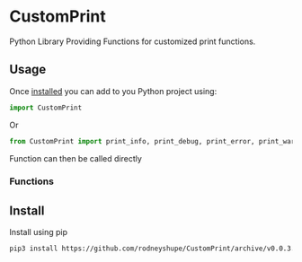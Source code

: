 # CustomPrint
Python Library Providing Functions for customized print functions.

## Usage
Once [installed](#install) you can add to you Python project using:
```python
import CustomPrint
```
Or
```python
from CustomPrint import print_info, print_debug, print_error, print_warning
```
Function can then be called directly
### Functions

## Install
Install using pip
```sh
pip3 install https://github.com/rodneyshupe/CustomPrint/archive/v0.0.3.tar.gz
```
